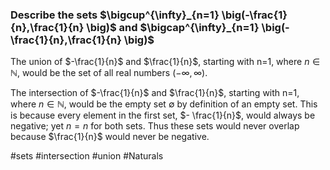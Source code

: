 ### Describe the sets $\bigcup^{\infty}_{n=1} \big(-\frac{1}{n},\frac{1}{n} \big)$ and $\bigcap^{\infty}_{n=1} \big(-\frac{1}{n},\frac{1}{n} \big)$

The union of $-\frac{1}{n}$ and $\frac{1}{n}$, starting with n=1, where $n\in \mathbb{N}$, would be the set of all real numbers $(-\infty,\infty)$.

The intersection of $-\frac{1}{n}$ and $\frac{1}{n}$, starting with n=1, where $n\in \mathbb{N}$, would be the empty set $\emptyset$ by definition of an empty set. This is because every element in the first set, $- \frac{1}{n}$, would always be negative; yet $n=n$ for both sets. Thus these sets would never overlap because $\frac{1}{n}$ would never be negative.

#sets #intersection #union #Naturals 
